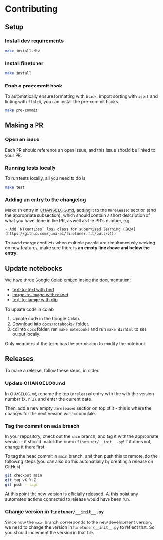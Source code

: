# Contributing


## Setup

### Install dev requirements

```bash
make install-dev
```

### Install finetuner

```bash
make install
```

### Enable precommit hook

To automatically ensure formatting with `black`, import sorting with `isort` and linting
with `flake8`, you can install the pre-commit hooks 

```bash
make pre-commit
```


## Making a PR

### Open an issue

Each PR should reference an open issue, and this issue should be linked to your PR.

### Running tests locally

To run tests locally, all you need to do is

```bash
make test
```

### Adding an entry to the changelog

Make an entry in [CHANGELOG.md](https://github.com/jina-ai/finetuner/blob/main/CHANGELOG.md),
adding it to the `Unreleased` section (and the appropriate subsection), which should contain a
short description of what you have done in the PR, as well as the PR's number, e.g.

```
- Add `NTXentLoss` loss class for supervised learning ([#24](https://github.com/jina-ai/finetuner.fit/pull/24))
```

To avoid merge conflicts when multiple people are simultaneously working on new features, make sure there
is **an empty line above and below the entry**.

## Update notebooks

We have three Google Colab embed inside the documentation:

- [text-to-text with bert](https://colab.research.google.com/drive/1Ui3Gw3ZL785I7AuzlHv3I0-jTvFFxJ4_?usp=sharing)
- [image-to-image with resnet](https://colab.research.google.com/drive/1QuUTy3iVR-kTPljkwplKYaJ-NTCgPEc_?usp=sharing)
- [text-to-iamge with clip](https://colab.research.google.com/drive/1yKnmy2Qotrh3OhgwWRsMWPFwOSAecBxg?usp=sharing)

To update code in colab:

1. Update code in the Google Colab.
2. Download into `docs/notebooks/` folder.
3. cd into `docs` folder, run `make notebooks` and run `make dirhtml` to see output locally.

Only members of the team has the permission to modify the notebook.

## Releases

To make a release, follow these steps, in order.

### Update CHANGELOG.md

In `CHANGELOG.md`, rename the top `Unreleased` entry with the with the version number (`X.Y.Z`), and enter the current date.

Then, add a new empty `Unreleased` section on top of it - this is where the changes for the next version will accumulate.

### Tag the commit on `main` branch

In your repository, check out the `main` branch, and tag it with the appropriate version - it should match the one in `finetuner/__init__.py`!
If it does not, change it there first.

To tag the head commit in `main` branch, and then push this to remote, do the following steps
(you can also do this automatially by creating a release on GitHub)

```bash
git checkout main
git tag vX.Y.Z
git push --tags
```

At this point the new version is officially released. At this point any automated actions connected
to release would have been run.

### Change version in `finetuner/__init__.py`

Since now the `main` branch corresponds to the new development version, we need to change the version
in `finetuner/__init__.py` to reflect that. So you should increment the version in that file.
